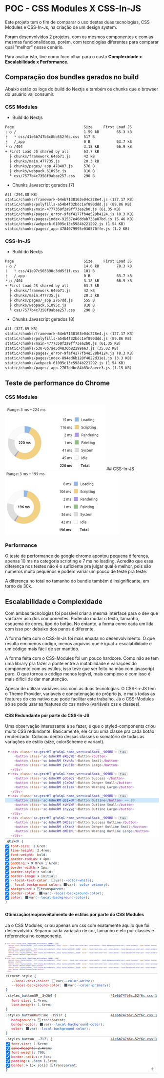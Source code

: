 # POC - CSS Modules X CSS-In-JS

Este projeto tem o fim de comparar o uso destas duas tecnologias, CSS Modules e CSS-In-Js, na criação
de um design system.

Foram desenvolvidos 2 projetos, com os mesmos componentes e com as mesmas funcionalidades, porém, com tecnologias diferentes para comparar qual "melhor" nesse cenário.

Para avaliar isto, tive como foco olhar para o custo **Complexidade x Escalabilidade x Performance**.

## Comparação dos bundles gerados no build

Abaixo estão os logs do build do Nextjs e também os chunks que o browser do usuário vai consumir.

### CSS Modules
 - Build do Nextjs
```
Page                                Size     First Load JS
┌ ○ /                               1.59 kB        65.3 kB
├   └ css/41e6b747b6c8bb552f6c.css  517 B
├   /_app                           0 B            63.7 kB
└ ○ /404                            3.18 kB        66.9 kB
+ First Load JS shared by all       63.7 kB
  ├ chunks/framework.64eb71.js      42 kB
  ├ chunks/main.477735.js           20.3 kB
  ├ chunks/pages/_app.478407.js     576 B
  ├ chunks/webpack.61095c.js        810 B
  └ css/7577b4c7358f9abae257.css    290 B
```

 - Chunks Javascript gerados (7)
```
All (294.88 KB)
static/chunks/framework-64eb7138163e04c228e4.js (127.17 KB)
static/chunks/polyfills-a54b4f32bdc1ef890ddd.js (89.86 KB)
static/chunks/main-4777350f2a9ff73ea2b0.js (61.35 KB)
static/chunks/pages/_error-9faf4177fb4e528b4124.js (8.3 KB)
static/chunks/pages/index-91537e46ddab733a87bd.js (5.46 KB)
static/chunks/webpack-61095c13c5984b221292.js (1.54 KB)
static/chunks/pages/_app-4784079995e030570ffe.js (1.2 KB)
```

### CSS-In-JS
 - Build do Nextjs
```
Page                                Size     First Load JS
┌ ○ /                               14.6 kB        78.3 kB
├   └ css/41e97c503890c3dd5f1f.css  101 B
├   /_app                           0 B            63.7 kB
└ ○ /404                            3.18 kB        66.9 kB
+ First Load JS shared by all       63.7 kB
  ├ chunks/framework.64eb71.js      42 kB
  ├ chunks/main.477735.js           20.3 kB
  ├ chunks/pages/_app.2767dd.js     555 B
  ├ chunks/webpack.61095c.js        810 B
  └ css/7577b4c7358f9abae257.css    290 B
```

 - Chunks Javascript gerados (8)
```
All (327.69 KB)
static/chunks/framework-64eb7138163e04c228e4.js (127.17 KB)
static/chunks/polyfills-a54b4f32bdc1ef890ddd.js (89.86 KB)
static/chunks/main-4777350f2a9ff73ea2b0.js (61.35 KB)
static/chunks/530-0b7ae5d4836b82199ae3.js (35.02 KB)
static/chunks/pages/_error-9faf4177fb4e528b4124.js (8.3 KB)
static/chunks/pages/index-894ed6b128f4022d31e1.js (3.3 KB)
static/chunks/webpack-61095c13c5984b221292.js (1.54 KB)
static/chunks/pages/_app-2767ddbc84b83c8aece3.js (1.15 KB)
```

## Teste de performance do Chrome

### CSS Modules
<img src="/.github/css-modules-performance.png">
## CSS-In-JS
<img src="/.github/css-in-js-performance.png">


### Performance

O teste de performance do google chrome apontou pequena diferença, apenas 10 ms na categoria scripting e 7 ms no loading. Acredito que essa diferença nos testes não é o suficiente pra julgar qual é melhor, pois são números muito pequenos e podem variar um pouco de teste pra teste.

A diferença no total no tamanho do bundle também é insignificante, em torno de 30k.


## Escalabilidade e Complexidade

Com ambas tecnologias foi possível criar a mesma interface para o dev que vai fazer uso dos componentes. Podendo mudar o texto, tamanho, esquema de cores, tipo do botão. No entanto, a forma como cada um lida com isso por debaixo dos panos é diferente.

A forma feita com o CSS-In-Js foi mais enxuta no desenvolvimento. O que resulta em menos código, menos arquivos que é igual + escalabilidade e um código mais fácil de ser mantido.

A forma feita com o CSS-Modules foi um pouco hardcore. Como não se tem uma library pra fazer a ponte entre a mutabilidade e variações do componente com os estilos, isso teve que ser feito na mão com javascript puro. O que tornou o código menos legível, mais complexo e com isso é mais difícil de dar manutenção.

Apesar de utilizar variáveis css com as duas tecnologias. O CSS-In-JS tem o Theme Provider, variáveis e concatenação do próprio js, e mais todas as features do css nativo que pode facilitar este trabalho. Já o CSS-Modules só se pode usar as features do css nativo (variáveis css e classes).

#### CSS Redundante por parte do CSS-In-JS

Uma observação interessante a se fazer, é que o styled-components criou muito CSS redundante. Basicamente, ele criou uma classe pra cada botão renderizado. Colocou dentro dessas classes o somatório de todas as variações de estilo (size, colorScheme e variant).

<img src="/.github/dom-css-in-js.png">
<img display="block" src="/.github/style-css-in-js.png">

#### Otimização/reaproveitamento de estilos por parte do CSS Modules

Já o CSS Modules, criou apenas um css com exatamente aquilo que foi desenvolvido. Separou cada variação de cor, tamanho e etc por classes e referenciou no componente.

<img src="/.github/dom-css-modules.png">
<img display="block" src="/.github/style-css-modules.png">
